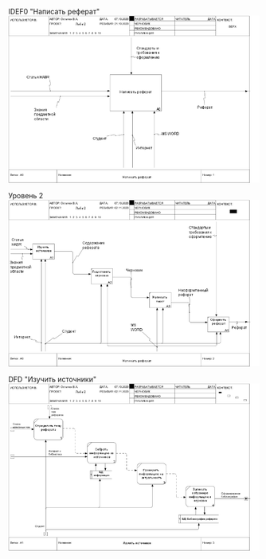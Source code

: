 IDEF0 "Написать реферат"  
![](https://github.com/PQlavka/victor.github.io/blob/main/lab2/01_A0.png)

Уровень 2  
![](https://github.com/PQlavka/victor.github.io/blob/main/lab2/02_A0.png)

DFD "Изучить источники"  
![](https://github.com/PQlavka/victor.github.io/blob/main/lab2/03_A1.png)


